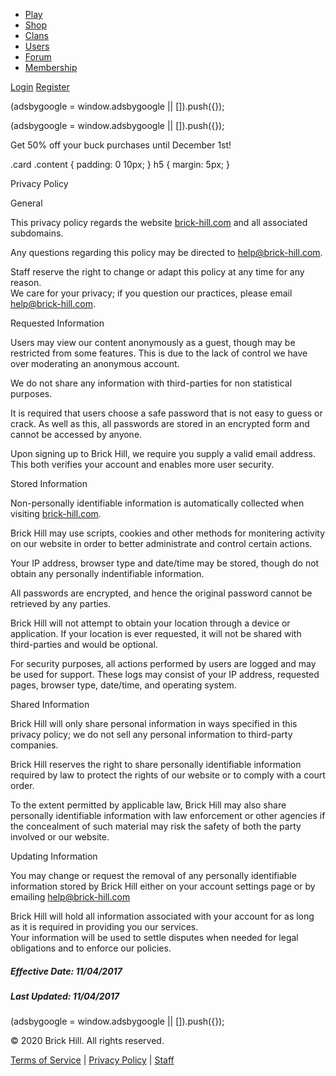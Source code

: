 *   [Play](https://www.brick-hill.com/play/)
*   [Shop](https://www.brick-hill.com/shop/)
*   [Clans](https://www.brick-hill.com/clans/)
*   [Users](https://www.brick-hill.com/search/)
*   [Forum](https://www.brick-hill.com/forum/)
*   [Membership](https://www.brick-hill.com/membership/)

[Login](https://www.brick-hill.com/login) [Register](https://www.brick-hill.com/register)

(adsbygoogle = window.adsbygoogle || \[\]).push({});

(adsbygoogle = window.adsbygoogle || \[\]).push({});

Get 50% off your buck purchases until December 1st!

.card .content { padding: 0 10px; } h5 { margin: 5px; }

Privacy Policy

General

This privacy policy regards the website [brick-hill.com](https://www.brick-hill.com/) and all associated subdomains.

Any questions regarding this policy may be directed to [help@brick-hill.com](mailto:help@brick-hill.com).

Staff reserve the right to change or adapt this policy at any time for any reason.  
We care for your privacy; if you question our practices, please email [help@brick-hill.com](mailto:help@brick-hill.com).

Requested Information

Users may view our content anonymously as a guest, though may be restricted from some features. This is due to the lack of control we have over moderating an anonymous account.

We do not share any information with third-parties for non statistical purposes.

It is required that users choose a safe password that is not easy to guess or crack. As well as this, all passwords are stored in an encrypted form and cannot be accessed by anyone.

Upon signing up to Brick Hill, we require you supply a valid email address. This both verifies your account and enables more user security.

Stored Information

Non-personally identifiable information is automatically collected when visiting [brick-hill.com](https://www.brick-hill.com/).

Brick Hill may use scripts, cookies and other methods for monitering activity on our website in order to better administrate and control certain actions.

Your IP address, browser type and date/time may be stored, though do not obtain any personally indentifiable information.

All passwords are encrypted, and hence the original password cannot be retrieved by any parties.

Brick Hill will not attempt to obtain your location through a device or application. If your location is ever requested, it will not be shared with third-parties and would be optional.

For security purposes, all actions performed by users are logged and may be used for support. These logs may consist of your IP address, requested pages, browser type, date/time, and operating system.

Shared Information

Brick Hill will only share personal information in ways specified in this privacy policy; we do not sell any personal information to third-party companies.

Brick Hill reserves the right to share personally identifiable information required by law to protect the rights of our website or to comply with a court order.

To the extent permitted by applicable law, Brick Hill may also share personally identifiable information with law enforcement or other agencies if the concealment of such material may risk the safety of both the party involved or our website.

Updating Information

You may change or request the removal of any personally identifiable information stored by Brick Hill either on your account settings page or by emailing [help@brick-hill.com](mailto:help@brick-hill.com)

Brick Hill will hold all information associated with your account for as long as it is required in providing you our services.  
Your information will be used to settle disputes when needed for legal obligations and to enforce our policies.

##### Effective Date: 11/04/2017

##### Last Updated: 11/04/2017

(adsbygoogle = window.adsbygoogle || \[\]).push({});

© 2020 Brick Hill. All rights reserved.

[Terms of Service](https://www.brick-hill.com/terms) | [Privacy Policy](https://www.brick-hill.com/privacy) | [Staff](https://www.brick-hill.com/staff)